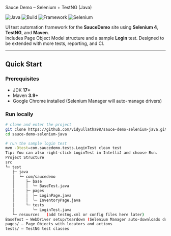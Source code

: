 Sauce Demo – Selenium + TestNG (Java)

![Java](https://img.shields.io/badge/Java-17+-orange)
![Build](https://img.shields.io/badge/Build-Maven-blue)
![Framework](https://img.shields.io/badge/Test-TESTNG-1f6feb)
![Selenium](https://img.shields.io/badge/Selenium-4.x-43b02a)

UI test automation framework for the **SauceDemo** site using **Selenium 4**, **TestNG**, and **Maven**.  
Includes Page Object Model structure and a sample **Login** test. Designed to be extended with more tests,
reporting, and CI.

---

## Quick Start

### Prerequisites
- JDK **17+**
- Maven **3.9+**
- Google Chrome installed (Selenium Manager will auto-manage drivers)

### Run locally
```bash
# clone and enter the project
git clone https://github.com/vidyullatha98/sauce-demo-selenium-java.git
cd sauce-demo-selenium-java

# run the sample login test
mvn -Dtest=com.saucedemo.tests.LoginTest clean test
Tip: You can also right-click LoginTest in IntelliJ and choose Run.
Project Structure
src
└─ test
   ├─ java
   │  └─ com/saucedemo
   │     ├─ base
   │     │  └─ BaseTest.java
   │     ├─ pages
   │     │  ├─ LoginPage.java
   │     │  └─ InventoryPage.java
   │     └─ tests
   │        └─ LoginTest.java
   └─ resources   (add testng.xml or config files here later)
BaseTest – WebDriver setup/teardown (Selenium Manager auto-downloads drivers)
pages/ – Page Objects with locators and actions
tests/ – TestNG test classes
